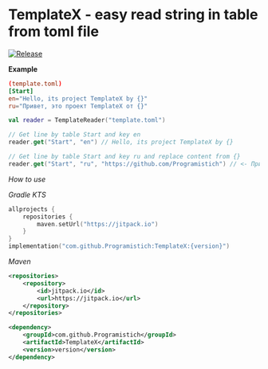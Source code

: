 # TemplateX - easy read string in table from toml file

[![Release](https://jitpack.io/com/github/Programistich/TemplateX.svg)](https://jitpack.io/com/github/Programistich/TemplateX)

**Example**
```toml
(template.toml)
[Start]
en="Hello, its project TemplateX by {}"
ru="Привет, это проект TemplateX от {}"
```
```kotlin
val reader = TemplateReader("template.toml")

// Get line by table Start and key en
reader.get("Start", "en") // Hello, its project TemplateX by {}

// Get line by table Start and key ru and replace content from {}
reader.get("Start", "ru", "https://github.com/Programistich") // <- Привет, это проект TemplateX от https://github.com/Programistich
```

*How to use*

*Gradle KTS*
```kotlin
allprojects {
    repositories {
        maven.setUrl("https://jitpack.io")
    }
}
implementation("com.github.Programistich:TemplateX:{version}")
```
*Maven*
```xml
<repositories>
    <repository>
        <id>jitpack.io</id>
        <url>https://jitpack.io</url>
    </repository>
</repositories>

<dependency>
    <groupId>com.github.Programistich</groupId>
    <artifactId>TemplateX</artifactId>
    <version>version</version>
</dependency>
```